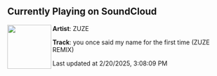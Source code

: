 ## Currently Playing on SoundCloud

[<img align="left" width="100" src="https://i1.sndcdn.com/artworks-DjSsFbpWqGXPTcpE-KzHzCg-t500x500.jpg">](https://soundcloud.com/zuzeofficial/you-once-said-my-name)

**Artist**: ZUZE 

**Track**: you once said my name for the first time (ZUZE REMIX)

Last updated at 2/20/2025, 3:08:09 PM
